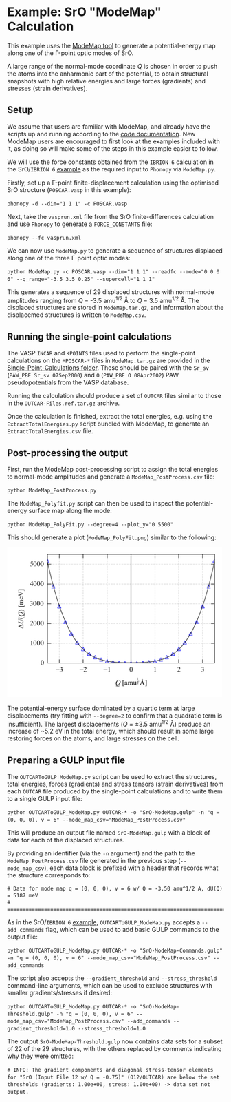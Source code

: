 Example: SrO "ModeMap" Calculation
==================================

This example uses the [ModeMap tool](https://github.com/JMSkelton/ModeMap) to generate a potential-energy map along one of the &Gamma;-point optic modes of SrO.

A large range of the normal-mode coordinate <i>Q</i> is chosen in order to push the atoms into the anharmonic part of the potential, to obtain structural snapshots with high relative energies and large forces (gradients) and stresses (strain derivatives).

Setup
-----

We assume that users are familiar with ModeMap, and already have the scripts up and running according to the [code documentation](https://github.com/JMSkelton/ModeMap).
New ModeMap users are encouraged to first look at the examples included with it, as doing so will make some of the steps in this example easier to follow.

We will use the force constants obtained from the `IBRION 6` calculation in the SrO/`IBRION 6` [example](../Example_SrO-IBRION-6) as the required input to `Phonopy` via `ModeMap.py`.

Firstly, set up a &Gamma;-point finite-displacement calculation using the optimised SrO structure (`POSCAR.vasp` in this example):

`phonopy -d --dim="1 1 1" -c POSCAR.vasp`

Next, take the `vasprun.xml` file from the SrO finite-differences calculation and use `Phonopy` to generate a `FORCE_CONSTANTS` file:

`phonopy --fc vasprun.xml`

We can now use `ModeMap.py` to generate a sequence of structures displaced along one of the three &Gamma;-point optic modes:

`python ModeMap.py -c POSCAR.vasp --dim="1 1 1" --readfc --mode="0 0 0 6" --q_range="-3.5 3.5 0.25" --supercell="1 1 1"`

This generates a sequence of 29 displaced structures with normal-mode amplitudes ranging from <i>Q</i> = -3.5 amu<sup>1/2</sup> &#8491; to <i>Q</i> = 3.5 amu<sup>1/2</sup> &#8491;.
The displaced structures are stored in `ModeMap.tar.gz`, and information about the displacemed structures is written to `ModeMap.csv`.

Running the single-point calculations
-------------------------------------

The VASP `INCAR` and `KPOINTS` files used to perform the single-point calculations on the `MPOSCAR-*` files in `ModeMap.tar.gz` are provided in the [Single-Point-Calculations folder](./Single-Point-Calculations).
These should be paired with the `Sr_sv` (`PAW_PBE Sr_sv 07Sep2000`) and `O` (`PAW_PBE O 08Apr2002`) PAW pseudopotentials from the VASP database.

Running the calculation should produce a set of `OUTCAR` files similar to those in the `OUTCAR-Files.ref.tar.gz` archive.

Once the calculation is finished, extract the total energies, e.g. using the `ExtractTotalEnergies.py` script bundled with ModeMap, to generate an `ExtractTotalEnergies.csv` file.

Post-processing the output
--------------------------

First, run the ModeMap post-processing script to assign the total energies to normal-mode amplitudes and generate a `ModeMap_PostProcess.csv` file:

`python ModeMap_PostProcess.py`

The `ModeMap_Polyfit.py` script can then be used to inspect the potential-energy surface map along the mode:

`python ModeMap_PolyFit.py --degree=4 --plot_y="0 5500"`

This should generate a plot (`ModeMap_PolyFit.png`) similar to the following:

<img src="./ModeMap_PolyFit.png" width="500" alt="ModeMap_PolyFit.png" />

The potential-energy surface dominated by a quartic term at large displacements (try fitting with `--degree=2` to confirm that a quadratic term is insufficient).
The largest displacements (<i>Q</i> = &plusmn;3.5 amu<sup>1/2</sup> &#8491;) produce an increase of ~5.2 eV in the total energy, which should result in some large restoring forces on the atoms, and large stresses on the cell.

Preparing a GULP input file
---------------------------

The `OUTCARToGULP_ModeMap.py` script can be used to extract the structures, total energies, forces (gradients) and stress tensors (strain derivatives) from each `OUTCAR` file produced by the single-point calculations and to write them to a single GULP input file:

`python OUTCARToGULP_ModeMap.py OUTCAR-* -o "SrO-ModeMap.gulp" -n "q = (0, 0, 0), v = 6" --mode_map_csv="ModeMap_PostProcess.csv"`

This will produce an output file named `SrO-ModeMap.gulp` with a block of data for each of the displaced structures.

By providing an identifier (via the `-n` argument) and the path to the `ModeMap_PostProcess.csv` file generated in the previous step (`--mode_map_csv`), each data block is prefixed with a header that records what the structure corresponds to:

```
# Data for mode map q = (0, 0, 0), v = 6 w/ Q = -3.50 amu^1/2 A, dU(Q) = 5187 meV
# ===============================================================================
```

As in the SrO/`IBRION 6` [example](../Example_SrO-IBRION-6), `OUTCARToGULP_ModeMap.py` accepts a `--add_commands` flag, which can be used to add basic GULP commands to the output file:

`python OUTCARToGULP_ModeMap.py OUTCAR-* -o "SrO-ModeMap-Commands.gulp" -n "q = (0, 0, 0), v = 6" --mode_map_csv="ModeMap_PostProcess.csv" --add_commands`

The script also accepts the `--gradient_threshold` and `--stress_threshold` command-line arguments, which can be used to exclude structures with smaller gradients/stresses if desired:

`python OUTCARToGULP_ModeMap.py OUTCAR-* -o "SrO-ModeMap-Threshold.gulp" -n "q = (0, 0, 0), v = 6" --mode_map_csv="ModeMap_PostProcess.csv" --add_commands --gradient_threshold=1.0 --stress_threshold=1.0`

The output `SrO-ModeMap-Threshold.gulp` now contains data sets for a subset of 22 of the 29 structures, with the others replaced by comments indicating why they were omitted:

`# INFO: The gradient components and diagonal stress-tensor elements for "SrO (Input File 12 w/ Q = -0.75)" (012/OUTCAR) are below the set thresholds (gradients: 1.00e+00, stress: 1.00e+00) -> data set not output.`
